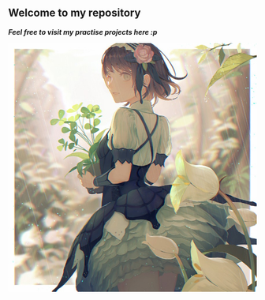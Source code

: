 
**Welcome to my repository**
----
***Feel free to visit my practise projects here :p***

![](./images/main_image.jpg)
